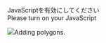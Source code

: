 JavaScriptを有効にしてください  
Please turn on your JavaScript

![](https://static.blahaj.zone/shonky/assets/transparent/Shonky.webp)Adding polygons.